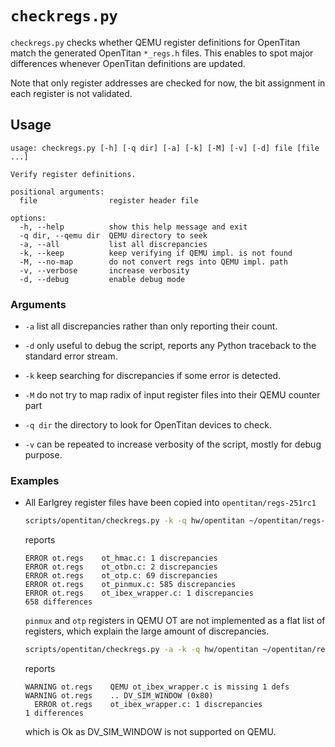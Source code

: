 # `checkregs.py`

`checkregs.py` checks whether QEMU register definitions for OpenTitan match the generated OpenTitan
`*_regs.h` files. This enables to spot major differences whenever OpenTitan definitions are updated.

Note that only register addresses are checked for now, the bit assignment in each register is not
validated.

## Usage

````text
usage: checkregs.py [-h] [-q dir] [-a] [-k] [-M] [-v] [-d] file [file ...]

Verify register definitions.

positional arguments:
  file                register header file

options:
  -h, --help          show this help message and exit
  -q dir, --qemu dir  QEMU directory to seek
  -a, --all           list all discrepancies
  -k, --keep          keep verifying if QEMU impl. is not found
  -M, --no-map        do not convert regs into QEMU impl. path
  -v, --verbose       increase verbosity
  -d, --debug         enable debug mode
````

### Arguments

* `-a` list all discrepancies rather than only reporting their count.

* `-d` only useful to debug the script, reports any Python traceback to the standard error stream.

* `-k` keep searching for discrepancies if some error is detected.

* `-M` do not try to map radix of input register files into their QEMU counter part

* `-q dir` the directory to look for OpenTitan devices to check.

* `-v` can be repeated to increase verbosity of the script, mostly for debug purpose.

### Examples

* All Earlgrey register files have been copied into `opentitan/regs-251rc1`

  ````sh
  scripts/opentitan/checkregs.py -k -q hw/opentitan ~/opentitan/regs-251rc1/*.h
  ````
  reports
  ````
  ERROR ot.regs    ot_hmac.c: 1 discrepancies
  ERROR ot.regs    ot_otbn.c: 2 discrepancies
  ERROR ot.regs    ot_otp.c: 69 discrepancies
  ERROR ot.regs    ot_pinmux.c: 585 discrepancies
  ERROR ot.regs    ot_ibex_wrapper.c: 1 discrepancies
  658 differences
  ````
  `pinmux` and `otp` registers in QEMU OT are not implemented as a flat list of registers, which
  explain the large amount of discrepancies.

  ````sh
  scripts/opentitan/checkregs.py -a -k -q hw/opentitan ~/opentitan/regs-251rc1/rv_core_ibex_regs.h -v
  ````
  reports
  ````
  WARNING ot.regs    QEMU ot_ibex_wrapper.c is missing 1 defs
  WARNING ot.regs    .. DV_SIM_WINDOW (0x80)
    ERROR ot.regs    ot_ibex_wrapper.c: 1 discrepancies
  1 differences
  ````
  which is Ok as DV_SIM_WINDOW is not supported on QEMU.
